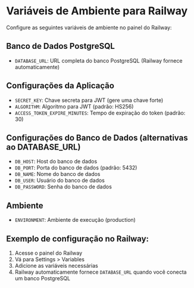 # Variáveis de Ambiente para Railway

Configure as seguintes variáveis de ambiente no painel do Railway:

## Banco de Dados PostgreSQL
- `DATABASE_URL`: URL completa do banco PostgreSQL (Railway fornece automaticamente)

## Configurações da Aplicação
- `SECRET_KEY`: Chave secreta para JWT (gere uma chave forte)
- `ALGORITHM`: Algoritmo para JWT (padrão: HS256)
- `ACCESS_TOKEN_EXPIRE_MINUTES`: Tempo de expiração do token (padrão: 30)

## Configurações do Banco de Dados (alternativas ao DATABASE_URL)
- `DB_HOST`: Host do banco de dados
- `DB_PORT`: Porta do banco de dados (padrão: 5432)
- `DB_NAME`: Nome do banco de dados
- `DB_USER`: Usuário do banco de dados
- `DB_PASSWORD`: Senha do banco de dados

## Ambiente
- `ENVIRONMENT`: Ambiente de execução (production)

## Exemplo de configuração no Railway:
1. Acesse o painel do Railway
2. Vá para Settings > Variables
3. Adicione as variáveis necessárias
4. Railway automaticamente fornece `DATABASE_URL` quando você conecta um banco PostgreSQL
